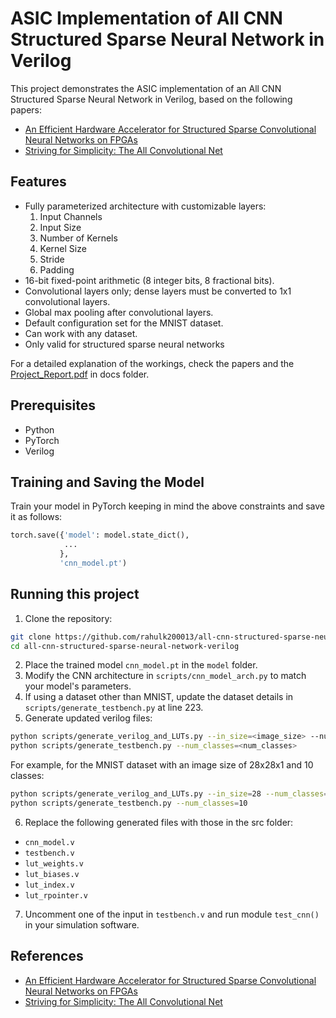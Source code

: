 # ASIC Implementation of All CNN Structured Sparse Neural Network in Verilog

This project demonstrates the ASIC implementation of an All CNN Structured Sparse Neural Network in Verilog, based on the following papers:
- [An Efficient Hardware Accelerator for Structured Sparse Convolutional Neural Networks on FPGAs](https://arxiv.org/abs/2001.01955)
- [Striving for Simplicity: The All Convolutional Net](https://arxiv.org/abs/1412.6806)

## Features
- Fully parameterized architecture with customizable layers:
  1. Input Channels
  2. Input Size
  3. Number of Kernels
  4. Kernel Size
  5. Stride
  6. Padding
- 16-bit fixed-point arithmetic (8 integer bits, 8 fractional bits).
- Convolutional layers only; dense layers must be converted to 1x1 convolutional layers.
- Global max pooling after convolutional layers.
- Default configuration set for the MNIST dataset.
- Can work with any dataset.
- Only valid for structured sparse neural networks

For a detailed explanation of the workings, check the papers and the [Project_Report.pdf](docs/Project_Report.pdf) in docs folder.

## Prerequisites
- Python
- PyTorch
- Verilog

## Training and Saving the Model
Train your model in PyTorch keeping in mind the above constraints and save it as follows:
```python
torch.save({'model': model.state_dict(),
            ...
           },
           'cnn_model.pt')
```

## Running this project
1. Clone the repository:
  ``` bash
  git clone https://github.com/rahulk200013/all-cnn-structured-sparse-neural-network-verilog.git
  cd all-cnn-structured-sparse-neural-network-verilog
  ```
2. Place the trained model `cnn_model.pt` in the `model` folder.
3. Modify the CNN architecture in `scripts/cnn_model_arch.py` to match your model's parameters.
4. If using a dataset other than MNIST, update the dataset details in `scripts/generate_testbench.py` at line 223.
5. Generate updated verilog files:
  ``` sh
  python scripts/generate_verilog_and_LUTs.py --in_size=<image_size> --num_classes=<num_classes>
  python scripts/generate_testbench.py --num_classes=<num_classes>
  ```
  For example, for the MNIST dataset with an image size of 28x28x1 and 10 classes:
  ``` sh
  python scripts/generate_verilog_and_LUTs.py --in_size=28 --num_classes=10
  python scripts/generate_testbench.py --num_classes=10
  ```
6. Replace the following generated files with those in the src folder:
  - `cnn_model.v`
  - `testbench.v`
  - `lut_weights.v`
  - `lut_biases.v`
  - `lut_index.v`
  - `lut_rpointer.v`

7. Uncomment one of the input in `testbench.v` and run module `test_cnn()` in your simulation software.
 
## References
- [An Efficient Hardware Accelerator for Structured Sparse Convolutional Neural Networks on FPGAs](https://arxiv.org/abs/2001.01955)
- [Striving for Simplicity: The All Convolutional Net](https://arxiv.org/abs/1412.6806)





